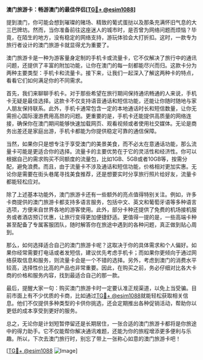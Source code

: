 **澳门旅游卡：畅游澳门的最佳伴侣[[TG💪+ @esim1088](https://t.me/s/esim1088)]**

提到澳门，你可能会想到璀璨的赌场、精致的葡式蛋挞以及那条充满怀旧气息的大三巴牌坊。然而，当你准备前往这座迷人的城市时，是否曾为网络问题而烦恼？毕竟，在陌生的地方，没有稳定的网络支持，游玩体验会大打折扣。这时，一款专为旅行者设计的澳门旅游卡就显得尤为重要了。

澳门旅游卡是一种为游客量身定制的手机卡或流量卡，它不仅解决了旅行中的通讯问题，还提供了丰富的附加功能，让你在澳门的每一刻都能尽兴而归。这款卡分为两种主要类型：手机卡和流量卡。接下来，让我们一起深入了解这两种卡的特点，看看它们如何满足你的不同需求。

首先，我们来聊聊手机卡。对于那些希望在旅行期间保持通讯畅通的人来说，手机卡无疑是最佳选择。这款卡不仅支持语音通话和短信功能，还能让你随时随地与家人朋友保持联系。此外，手机卡通常包含一定的本地通话时长和短信数量，让你无需担心国际漫游费用高昂的问题。更重要的是，手机卡还能提供高质量的网络连接，确保你在澳门期间能够快速加载网页、观看视频或者使用社交媒体。无论是商务出差还是家庭出游，手机卡都能为你提供稳定可靠的通信保障。

当然，如果你只是想专注于享受澳门的美景美食，而不必太在意通话功能，那么流量卡可能是更适合你的选择。流量卡的主要优势在于它的灵活性和经济性。你可以根据自己的需求购买不同额度的流量包，比如1GB、5GB或者10GB等，按需分配，避免浪费。而且，由于流量卡不涉及通话和短信功能，价格相对更加实惠。无论你是需要在街头巷尾寻找美食推荐，还是想要实时分享旅行照片给好友，流量卡都能轻松应对。

除了上述基本功能外，澳门旅游卡还有一些额外的亮点值得特别关注。例如，许多卡商提供的澳门旅游卡都支持多语言服务，包括中文、英文和葡萄牙语等多种语言选项，方便来自世界各地的游客使用。此外，部分卡种还提供了免费的机场接机服务或者酒店预订优惠，让旅行变得更加便捷舒适。更值得一提的是，一些高端卡种甚至配备了专属客服团队，随时解答你在旅途中遇到的各种问题，真正做到贴心周到。

那么，如何选择适合自己的澳门旅游卡呢？这取决于你的具体需求和个人偏好。如果你经常需要打电话或者发短信，建议优先考虑手机卡；而如果你更倾向于通过网络获取信息和服务，则流量卡会是一个不错的选择。另外，考虑到澳门的消费水平较高，选择性价比高的产品也非常重要。因此，在购买之前，务必仔细对比各大卡商的价格和服务内容，找到最适合自己的那一款。

最后，提醒大家一句：购买澳门旅游卡时一定要认准正规渠道，以免上当受骗。目前市面上有不少优质的卡商，比如通过[TG💪+ @esim1088](https://t.me/s/esim1088)就能轻松获取相关信息。他们不仅提供多种类型的卡供你挑选，还会定期推出各种促销活动，帮助你以更低的成本享受到更好的服务。

总之，无论你是计划短暂停留还是长期居住，一张合适的澳门旅游卡都将是你旅途中的得力助手。它不仅能帮你解决通讯难题，还能为你的旅程增添更多便利与乐趣。所以，下次去澳门旅行时，别忘了带上一张称心如意的澳门旅游卡吧！

[[TG💪+ @esim1088](https://t.me/s/esim1088) ![Image](https://i.postimg.cc/4NQfJmqS/Snipaste-2025-05-13-00-14-12.png)]